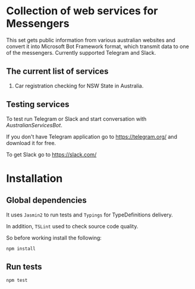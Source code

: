 # Collection of web services for Messengers

This set gets public information from various australian websites and convert it into Microsoft Bot Framework format, which transmit data to one of the messengers.
Currently supported Telegram and Slack.

## The current list of services

1. Car registration checking for NSW State in Australia.

## Testing services

To test run Telegram or Slack and start conversation with *AustralianServicesBot*.

If you don't have Telegram application go to https://telegram.org/ and download it for free.

To get Slack go to https://slack.com/

# Installation

## Global dependencies

It uses ```Jasmin2``` to run tests and ```Typings``` for TypeDefinitions delivery.

In addition, ```TSLint``` used to check source code quality.

So before working install the following:

    npm install
    
## Run tests
    
    npm test